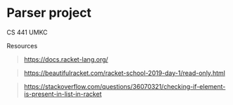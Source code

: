 # Parser project
CS 441
UMKC

Resources
 > https://docs.racket-lang.org/

 > https://beautifulracket.com/racket-school-2019-day-1/read-only.html

 > https://stackoverflow.com/questions/36070321/checking-if-element-is-present-in-list-in-racket
